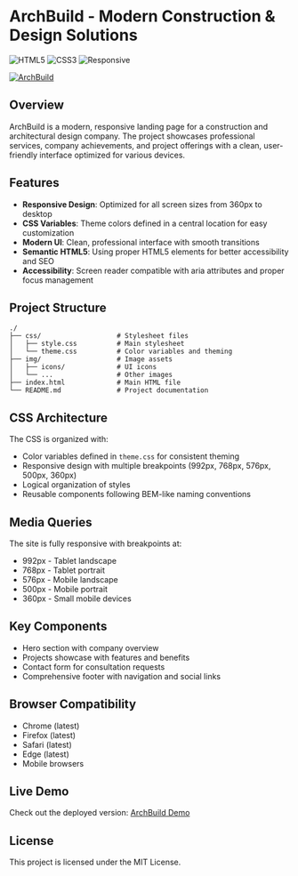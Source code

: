 # ArchBuild - Modern Construction & Design Solutions

![HTML5](https://img.shields.io/badge/html5-%23E34F26.svg?style=for-the-badge&logo=html5&logoColor=white)
![CSS3](https://img.shields.io/badge/css3-%231572B6.svg?style=for-the-badge&logo=css3&logoColor=white)
![Responsive](https://img.shields.io/badge/responsive-yes-green)

[![ArchBuild](https://img.shields.io/badge/ArchBuild-Visit%20Demo-orange)](https://default-zte.github.io/mst-landing-web/)

## Overview
ArchBuild is a modern, responsive landing page for a construction and architectural design company. The project showcases professional services, company achievements, and project offerings with a clean, user-friendly interface optimized for various devices.

## Features
- **Responsive Design**: Optimized for all screen sizes from 360px to desktop
- **CSS Variables**: Theme colors defined in a central location for easy customization
- **Modern UI**: Clean, professional interface with smooth transitions
- **Semantic HTML5**: Using proper HTML5 elements for better accessibility and SEO
- **Accessibility**: Screen reader compatible with aria attributes and proper focus management

## Project Structure
```
./
├── css/                   # Stylesheet files
│   ├── style.css          # Main stylesheet
│   └── theme.css          # Color variables and theming
├── img/                   # Image assets
│   ├── icons/             # UI icons
│   └── ...                # Other images
├── index.html             # Main HTML file
└── README.md              # Project documentation
```

## CSS Architecture
The CSS is organized with:
- Color variables defined in `theme.css` for consistent theming
- Responsive design with multiple breakpoints (992px, 768px, 576px, 500px, 360px)
- Logical organization of styles
- Reusable components following BEM-like naming conventions

## Media Queries
The site is fully responsive with breakpoints at:
- 992px - Tablet landscape
- 768px - Tablet portrait
- 576px - Mobile landscape
- 500px - Mobile portrait
- 360px - Small mobile devices

## Key Components
- Hero section with company overview
- Projects showcase with features and benefits
- Contact form for consultation requests
- Comprehensive footer with navigation and social links

## Browser Compatibility
- Chrome (latest)
- Firefox (latest)
- Safari (latest)
- Edge (latest)
- Mobile browsers

## Live Demo
Check out the deployed version: [ArchBuild Demo](https://default-zte.github.io/mst-landing-web/)

## License
This project is licensed under the MIT License. 